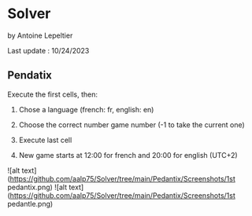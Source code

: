 # Solver
by Antoine Lepeltier

Last update : 10/24/2023

## Pendatix
Execute the first cells, then:

1) Chose a language (french: fr, english: en)

2) Choose the correct number game number (-1 to take the current one)

3) Execute last cell

4) New game starts at 12:00 for french and 20:00 for english (UTC+2)

![alt text](https://github.com/aalp75/Solver/tree/main/Pedantix/Screenshots/1st pedantix.png)
![alt text](https://github.com/aalp75/Solver/tree/main/Pedantix/Screenshots/1st pedantle.png)
